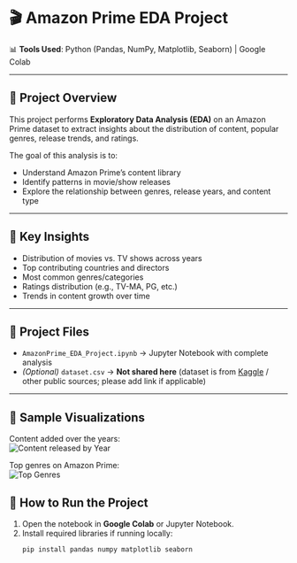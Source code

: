# 🎬 Amazon Prime EDA Project  

📊 **Tools Used**: Python (Pandas, NumPy, Matplotlib, Seaborn) | Google Colab  

---

## 📌 Project Overview  
This project performs **Exploratory Data Analysis (EDA)** on an Amazon Prime dataset to extract insights about the distribution of content, popular genres, release trends, and ratings.  

The goal of this analysis is to:  
- Understand Amazon Prime’s content library  
- Identify patterns in movie/show releases  
- Explore the relationship between genres, release years, and content type  

---

## 🔑 Key Insights  
- Distribution of movies vs. TV shows across years  
- Top contributing countries and directors  
- Most common genres/categories  
- Ratings distribution (e.g., TV-MA, PG, etc.)  
- Trends in content growth over time  

---

## 📂 Project Files  
- `AmazonPrime_EDA_Project.ipynb` → Jupyter Notebook with complete analysis  
- *(Optional)* `dataset.csv` → **Not shared here** (dataset is from [Kaggle](https://www.kaggle.com/) / other public sources; please add link if applicable)  

---
## 📸 Sample Visualizations  

Content added over the years:  
![Content released by Year](<img width="1538" height="754" alt="content_released_by_year" src="https://github.com/user-attachments/assets/bb8b9d61-a015-432c-b811-e3d7850a4b81" />
)  

Top genres on Amazon Prime:  
![Top Genres](<img width="1219" height="715" alt="top_genres" src="https://github.com/user-attachments/assets/78973e6a-7aa8-4ac9-a31f-8c407dbc475b" />
)  

## 🚀 How to Run the Project  
1. Open the notebook in **Google Colab** or Jupyter Notebook.  
2. Install required libraries if running locally:  
   ```bash
   pip install pandas numpy matplotlib seaborn

